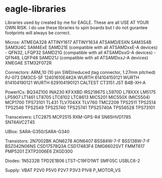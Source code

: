 # eagle-libraries
Libraries used by created by me for EAGLE. These are all USE AT YOUR OWN RISK. I do use these libraries to spin boards but I do not gurantee footprints will always be correct.


Micros:
ATMEGA328
ATTINY1617
ATTINY1634
ATSAMD/E5XN
SAM3S4B
SAM3U4C
SAM4ExE
SAMD21E (compatible with all ATSAMDxxE-A devices) - QFN32, LFQP32
SAMD21G (compatible with all ATSAMDxxG-A devices) - QFN48, LQFP48
SAMD21J (compatible with all ATSAMDxxJ-A devices)
XMEGAE
STM32F072R

Connectors:
ARM_10 (10 pin SWD/reduced jtag connector, 1.27mm pitched)
PJ-073
DM3CS-SF
12401610E4#2A
WURTH 614104150121
WURTH 614104190121
WURTH 629104190121
CALTEST CT3151
JST B4B-XH-A


PowerICs:
BQ34Z100
INA230
KFXXBD
IRS21867S
L5970D
L78XXX
LM5175
LP5907
LT1461
LT8705
LTC6102
LTC8613
MIC5201
MIC550X (MIC5504)
MCP1700
TPS73101
TL431
TLV704XX
TLV760
TMC2209
TPS2511
TPS2514
TPS2546
TPS2549
TPS25740
TPS25741
TPS25740A
TPS56528
TPS73101

Transceivers:
LTC2875
MCP2515
RXM-GPS-R4
SN65HVD1785
SN74AVC2T45

UBlox:
SARA-G350/SARA-G340

Transistors:
2N7002BK
AON6278
AON6407
BSS84W-7-F
BSS138W-7-F
BSZ042N06NS
CSD17578Q3A
CSD17483F4
DMG6602SVT
FMMT617
PMP5201
ZXTP2006E6
ZXGD300


Diodes:
1N5232B
TPD2E1B06
LTST-C19FD1WT
SMF05C
USBLC6-2

Supply:
VBAT
P2V0
P5V0
P2V7
P3V3
P1V8
P_MOTOR_VS
